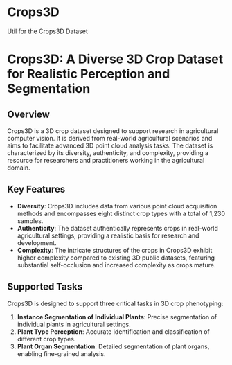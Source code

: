 # Crops3D
Util for the Crops3D Dataset


# Crops3D: A Diverse 3D Crop Dataset for Realistic Perception and Segmentation

## Overview

Crops3D is a 3D crop dataset designed to support research in agricultural computer vision. It is derived from real-world agricultural scenarios and aims to facilitate advanced 3D point cloud analysis tasks. The dataset is characterized by its diversity, authenticity, and complexity, providing a resource for researchers and practitioners working in the agricultural domain.

## Key Features

- **Diversity**: Crops3D includes data from various point cloud acquisition methods and encompasses eight distinct crop types with a total of 1,230 samples.
- **Authenticity**: The dataset authentically represents crops in real-world agricultural settings, providing a realistic basis for research and development.
- **Complexity**: The intricate structures of the crops in Crops3D exhibit higher complexity compared to existing 3D public datasets, featuring substantial self-occlusion and increased complexity as crops mature.

## Supported Tasks

Crops3D is designed to support three critical tasks in 3D crop phenotyping:

1. **Instance Segmentation of Individual Plants**: Precise segmentation of individual plants in agricultural settings.
2. **Plant Type Perception**: Accurate identification and classification of different crop types.
3. **Plant Organ Segmentation**: Detailed segmentation of plant organs, enabling fine-grained analysis.
